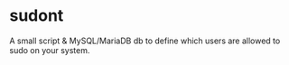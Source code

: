 # sudont
A small script &amp; MySQL/MariaDB db to define which users are allowed to sudo on your system.

